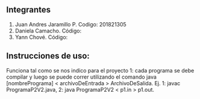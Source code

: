 ## Integrantes

1. Juan Andres Jaramillo P. Codigo: 201821305
2. Daniela Camacho. Código:
3. Yann Chové. Código:

## Instrucciones de uso:
 
 Funciona tal como se nos indico para el proyecto 1: cada programa se debe compilar y luego se puede correr utilizando el comando java [nombrePrograma] < archivoDeEntrada > ArchivoDeSalida. Ej. 1: javac ProgramaP2V2.java, 2: java ProgramaP2V2 < p1.in > p1.out.

 